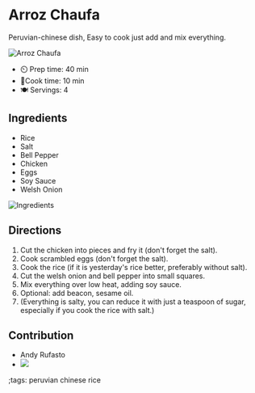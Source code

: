 # Arroz Chaufa

Peruvian-chinese dish, Easy to cook just add and mix everything.


![Arroz Chaufa](pix/arroz_chaufa-2.webp)

- ⏲️ Prep time: 40 min
- 🍳Cook time: 10 min
- 🍽️ Servings: 4

## Ingredients

- Rice
- Salt
- Bell Pepper
- Chicken
- Eggs
- Soy Sauce
- Welsh Onion

![Ingredients](pix/arroz_chaufa-1.webp)

## Directions

1. Cut the chicken into pieces and fry it (don't forget the salt).
2. Cook scrambled eggs (don't forget the salt).
3. Cook the rice (if it is yesterday's rice better, preferably without salt).
4. Cut the welsh onion and bell pepper into small squares.
5. Mix everything over low heat, adding soy sauce.
6. Optional: add beacon, sesame oil.
7. (Everything is salty, you can reduce it with just a teaspoon of sugar, especially if you cook the rice with salt.)

## Contribution

- Andy Rufasto
- [![](https://img.shields.io/badge/Contact-andy@andyrufasto.cf-succes?style=social&logo=GNU-Privacy-Guard)](https://keyoxide.org/0A3D7C5B8C2499A8BEBCE72869D2E5C413569DA2)

;tags: peruvian chinese rice
